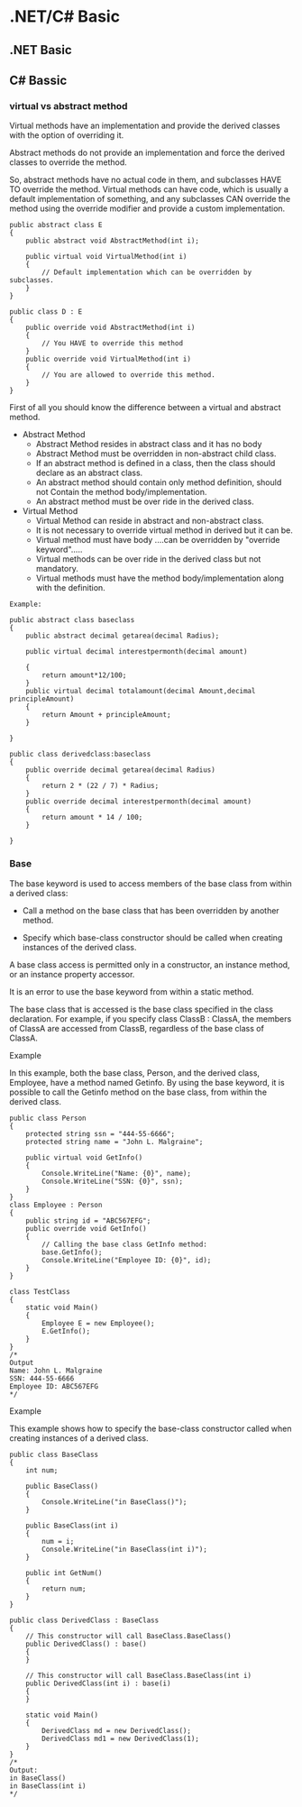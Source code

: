 # .NET/C# Basic 


## .NET Basic 


## C# Bassic 

### virtual vs abstract method 

Virtual methods have an implementation and provide the derived classes with the option of overriding it. 

Abstract methods do not provide an implementation and force the derived classes to override the method.

So, abstract methods have no actual code in them, and subclasses HAVE TO override the method. Virtual methods can have code, which is usually a default implementation of something, and any subclasses CAN override the method using the override modifier and provide a custom implementation.

```
public abstract class E
{
    public abstract void AbstractMethod(int i);

    public virtual void VirtualMethod(int i)
    {
        // Default implementation which can be overridden by subclasses.
    }
}

public class D : E
{
    public override void AbstractMethod(int i)
    {
        // You HAVE to override this method
    }
    public override void VirtualMethod(int i)
    {
        // You are allowed to override this method.
    }
}

```

First of all you should know the difference between a virtual and abstract method.

- Abstract Method
  - Abstract Method resides in abstract class and it has no body
  - Abstract Method must be overridden in non-abstract child class.
  - If an abstract method is defined in a class, then the class should declare as an abstract class.
  - An abstract method should contain only method definition, should not Contain the method body/implementation.
  - An abstract method must be over ride in the derived class.
- Virtual Method
  - Virtual Method can reside in abstract and non-abstract class.
  - It is not necessary to override virtual method in derived but it can be.
  - Virtual method must have body ....can be overridden by "override keyword".....
  - Virtual methods can be over ride in the derived class but not mandatory.
  - Virtual methods must have the method body/implementation along with the definition.

```
Example:

public abstract class baseclass
{
    public abstract decimal getarea(decimal Radius);

    public virtual decimal interestpermonth(decimal amount)

    {
        return amount*12/100;
    }
    public virtual decimal totalamount(decimal Amount,decimal principleAmount)
    {
        return Amount + principleAmount;
    }

}

public class derivedclass:baseclass
{
    public override decimal getarea(decimal Radius)
    {
        return 2 * (22 / 7) * Radius;
    }
    public override decimal interestpermonth(decimal amount)
    {
        return amount * 14 / 100;
    }

}

```

### Base 

The base keyword is used to access members of the base class from within a derived class:

- Call a method on the base class that has been overridden by another method.

-  Specify which base-class constructor should be called when creating instances of the derived class.

A base class access is permitted only in a constructor, an instance method, or an instance property accessor.

It is an error to use the base keyword from within a static method.

The base class that is accessed is the base class specified in the class declaration. For example, if you specify class ClassB : ClassA, the members of ClassA are accessed from ClassB, regardless of the base class of ClassA.


Example

In this example, both the base class, Person, and the derived class, Employee, have a method named Getinfo. By using the base keyword, it is possible to call the Getinfo method on the base class, from within the derived class.

```
public class Person
{
    protected string ssn = "444-55-6666";
    protected string name = "John L. Malgraine";

    public virtual void GetInfo()
    {
        Console.WriteLine("Name: {0}", name);
        Console.WriteLine("SSN: {0}", ssn);
    }
}
class Employee : Person
{
    public string id = "ABC567EFG";
    public override void GetInfo()
    {
        // Calling the base class GetInfo method:
        base.GetInfo();
        Console.WriteLine("Employee ID: {0}", id);
    }
}

class TestClass
{
    static void Main()
    {
        Employee E = new Employee();
        E.GetInfo();
    }
}
/*
Output
Name: John L. Malgraine
SSN: 444-55-6666
Employee ID: ABC567EFG
*/
```

Example

This example shows how to specify the base-class constructor called when creating instances of a derived class.

```
public class BaseClass
{
    int num;

    public BaseClass()
    {
        Console.WriteLine("in BaseClass()");
    }

    public BaseClass(int i)
    {
        num = i;
        Console.WriteLine("in BaseClass(int i)");
    }

    public int GetNum()
    {
        return num;
    }
}

public class DerivedClass : BaseClass
{
    // This constructor will call BaseClass.BaseClass()
    public DerivedClass() : base()
    {
    }

    // This constructor will call BaseClass.BaseClass(int i)
    public DerivedClass(int i) : base(i)
    {
    }

    static void Main()
    {
        DerivedClass md = new DerivedClass();
        DerivedClass md1 = new DerivedClass(1);
    }
}
/*
Output:
in BaseClass()
in BaseClass(int i)
*/

```